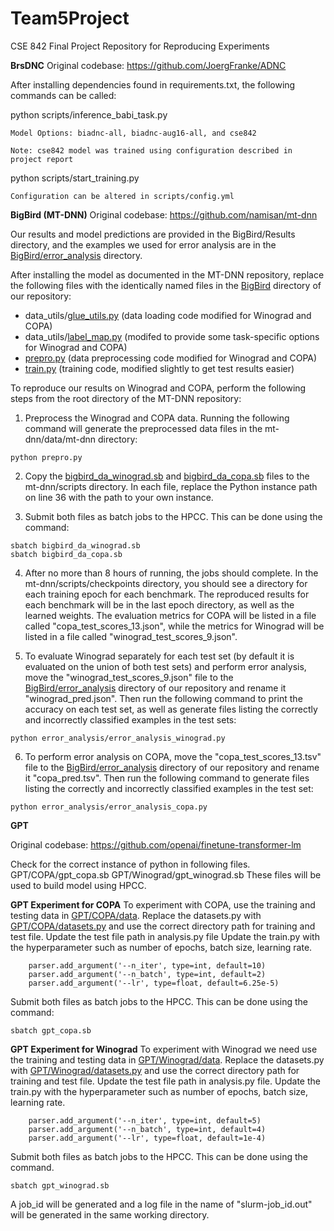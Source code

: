 # Team5Project
CSE 842 Final Project Repository for Reproducing Experiments


**BrsDNC**
Original codebase: https://github.com/JoergFranke/ADNC

After installing dependencies found in requirements.txt, the following commands can be called:

  python scripts/inference_babi_task.py <model>
  
    Model Options: biadnc-all, biadnc-aug16-all, and cse842
    
    Note: cse842 model was trained using configuration described in project report
  
  python scripts/start_training.py
  
    Configuration can be altered in scripts/config.yml
  
  
**BigBird (MT-DNN)** Original codebase: https://github.com/namisan/mt-dnn

Our results and model predictions are provided in the BigBird/Results directory, and the examples we used for error analysis are in the [BigBird/error_analysis](BigBird/error_analysis) directory.

After installing the model as documented in the MT-DNN repository, replace the following files with the identically named files in the [BigBird](BigBird) directory of our repository:
* data_utils/[glue_utils.py](BigBird/glue_utils.py) (data loading code modified for Winograd and COPA)
* data_utils/[label_map.py](BigBird/label_map.py) (modifed to provide some task-specific options for Winograd and COPA)
* [prepro.py](BigBird/prepro.py) (data preprocessing code modified for Winograd and COPA)
* [train.py](BigBird/train.py) (training code, modified slightly to get test results easier)

To reproduce our results on Winograd and COPA, perform the following steps from the root directory of the MT-DNN repository:
1. Preprocess the Winograd and COPA data. Running the following command will generate the preprocessed data files in the mt-dnn/data/mt-dnn directory:
```
python prepro.py
```
2. Copy the [bigbird_da_winograd.sb](BigBird/bigbird_da_winograd.sb) and [bigbird_da_copa.sb](BigBird/bigbird_da_copa.sb) files to the mt-dnn/scripts directory. In each file, replace the Python instance path on line 36 with the path to your own instance.

3. Submit both files as batch jobs to the HPCC. This can be done using the command:
```
sbatch bigbird_da_winograd.sb
sbatch bigbird_da_copa.sb
```

4. After no more than 8 hours of running, the jobs should complete. In the mt-dnn/scripts/checkpoints directory, you should see a directory for each training epoch for each benchmark. The reproduced results for each benchmark will be in the last epoch directory, as well as the learned weights. The evaluation metrics for COPA will be listed in a file called "copa_test_scores_13.json", while the metrics for Winograd will be listed in a file called "winograd_test_scores_9.json".

5. To evaluate Winograd separately for each test set (by default it is evaluated on the union of both test sets) and perform error analysis, move the "winograd_test_scores_9.json" file to the [BigBird/error_analysis](BigBird/error_analysis) directory of our repository and rename it "winograd_pred.json". Then run the following command to print the accuracy on each test set, as well as generate files listing the correctly and incorrectly classified examples in the test sets:
```
python error_analysis/error_analysis_winograd.py
```

6. To perform error analysis on COPA, move the "copa_test_scores_13.tsv" file to the [BigBird/error_analysis](BigBird/error_analysis) directory of our repository and rename it "copa_pred.tsv". Then run the following command to generate files listing the correctly and incorrectly classified examples in the test set:
```
python error_analysis/error_analysis_copa.py
```
**GPT** 

Original codebase: https://github.com/openai/finetune-transformer-lm

Check for the correct instance of python in following files.
GPT/COPA/gpt_copa.sb
GPT/Winograd/gpt_winograd.sb
These files will be used to build model using HPCC.

**GPT Experiment for COPA**
To experiment with COPA, use the training and testing data in [GPT/COPA/data](GPT/COPA/data).
Replace the datasets.py with [GPT/COPA/datasets.py](GPT/COPA/datasets.py) and use the correct directory path for training and test file.
Update the test file path in analysis.py file
Update the train.py with the hyperparameter such as number of epochs, batch size, learning rate.
```
    parser.add_argument('--n_iter', type=int, default=10)
    parser.add_argument('--n_batch', type=int, default=2)
    parser.add_argument('--lr', type=float, default=6.25e-5)
```
Submit both files as batch jobs to the HPCC. This can be done using the command:
```
sbatch gpt_copa.sb
```
**GPT Experiment for Winograd**
To experiment with Winograd we need use the training and testing data in [GPT/Winograd/data](GPT/Winograd/data). Replace the datasets.py with [GPT/Winograd/datasets.py](GPT/Winograd/datasets.py) and use the correct directory path for training and test file.
Update the test file path in analysis.py file.
Update the train.py with the hyperparameter such as number of epochs, batch size, learning rate.
```
    parser.add_argument('--n_iter', type=int, default=5)
    parser.add_argument('--n_batch', type=int, default=4)
    parser.add_argument('--lr', type=float, default=1e-4)
```
Submit both files as batch jobs to the HPCC. This can be done using the command.

```
sbatch gpt_winograd.sb
```


A job_id will be generated and a log file in the name of "slurm-job_id.out" will be generated in the same working directory.

